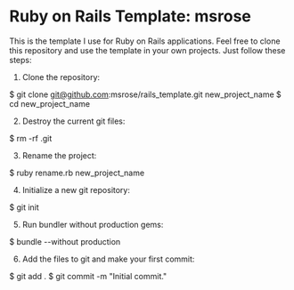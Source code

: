 # Ruby on Rails Template: msrose
This is the template I use for Ruby on Rails applications. Feel free to clone this repository and use the template in your own projects. Just follow these steps:

1. Clone the repository:

  $ git clone git@github.com:msrose/rails_template.git new_project_name 
  $ cd new_project_name

2. Destroy the current git files:

  $ rm -rf .git
  
3. Rename the project:

  $ ruby rename.rb new_project_name

4. Initialize a new git repository:

  $ git init

5. Run bundler without production gems:

  $ bundle --without production

6. Add the files to git and make your first commit:

  $ git add .
  $ git commit -m "Initial commit."
